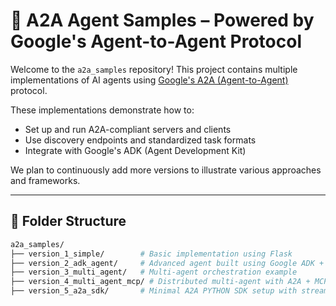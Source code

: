 # 🧠 A2A Agent Samples – Powered by Google's Agent-to-Agent Protocol

Welcome to the `a2a_samples` repository! This project contains multiple implementations of AI agents using [Google's A2A (Agent-to-Agent)](https://github.com/google/A2A) protocol.

These implementations demonstrate how to:

* Set up and run A2A-compliant servers and clients
* Use discovery endpoints and standardized task formats
* Integrate with Google's ADK (Agent Development Kit)

We plan to continuously add more versions to illustrate various approaches and frameworks.

---

## 📁 Folder Structure

```bash
a2a_samples/
├── version_1_simple/        # Basic implementation using Flask
├── version_2_adk_agent/     # Advanced agent built using Google ADK + Gemini
├── version_3_multi_agent/   # Multi-agent orchestration example
├── version_4_multi_agent_mcp/ # Distributed multi-agent with A2A + MCP integration
├── version_5_a2a_sdk/       # Minimal A2A PYTHON SDK setup with streaming, LangChain + Gemini
```


